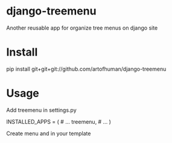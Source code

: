 django-treemenu
===============

Another reusable app for organize tree menus on django site

Install
===============

  pip install git+git+git://github.com/artofhuman/django-treemenu

Usage
==============

  Add treemenu in settings.py

  INSTALLED_APPS = (
      # ...
      treemenu,
      # ...
  )

  Create menu and in your template



